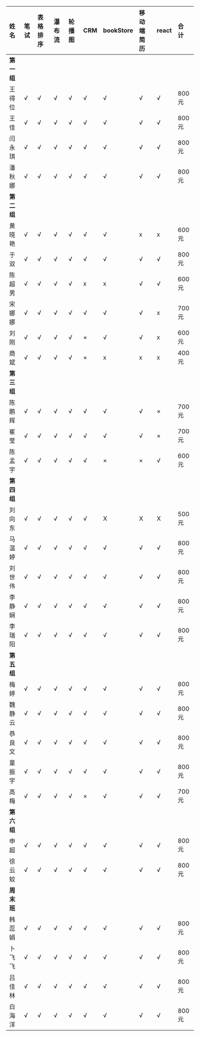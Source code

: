 |姓名|笔试|表格排序|瀑布流|轮播图|CRM|bookStore|移动端简历|react|合 计|
|:----|:----|:----|:----|:----|:----|:----|:----|:----|:-----|
|**第一组**|
|王得位| √|√ |√ |√ | √|√ |√ |√|800元 |
|王佳| √|√ |√ |√ | √|√ |√ |√|800元 |
|闫永琪| √|√ |√ |√ | √|√ |√ |√| 800元|
|潘秋娜| √|√ |√ |√ | √|√ |√  |√|800元 |
|**第二组**|
|黄晓艳| √|√ |√ |√ | √|√ |x |x|600元 |
|于双| √|√ |√ |√ | √|√ |√ |√|800元 |
|陈超男| √|√ |√ |√ |x | x|√ |√| 600元|
|宋娜娜| √|√ |√ |√ | √|√ |√  |x|700元 |
|刘刚| √|√ |√ |√ | ×|√ |√  |x|600元 |
|商斌| √|√ |√ |√ | ×|x |x |x|400元 |
|**第三组**|
陈鹏辉| √|√ |√ |√ | √|√ |√ | × |700元 |
崔莹| √|√ |√ |√ | √|√ |√ | × |700元 |
|陈孟宇| √|√ |√ |√ | √|× |× |√| 600元|
|**第四组**|
|刘向东| √|√ |√ |√ | √|X |X  |X|500元 |
|马温婷| √|√ |√ |√ | √|√ |√  |√|800元 |
|刘世伟| √|√ |√ |√ | √|√ |√  |√|800元 |
|李静娴| √|√ |√ |√ | √|√ |√  |√|800元 |
|李瑞阳| √|√ |√ |√ | √|√ |√  |√|800元 |
|**第五组**|
|梅  婷| √|√ |√ |√ | √|√ |√ |√|800元 |
|魏静云| √|√ |√ |√ | √|√ |√ |√|800元 |
|恭良文| √|√ |√ |√ | √|√ |√ |√| 800元|
|童振宇| √|√ |√ |√ | √|√ |√  |√|800元 |
|高  梅| √|√ |√ |√ | ×|√ |√  |√|700元 |
|**第六组**|
|申超 | √|√ |√ |√ | √|√ |√ |√|800元 |
|徐云蛟| √|√ |√ |√ | √|√ |√ |√|800元 |
|**周末班**|
|韩蕊娟| √|√ |√ |√ | √|√ |√  |√|800元 |
|卜飞飞| √|√ |√ |√ | √|√ |√  |√|800元 |
|吕佳林| √|√ |√ |√ | √|√ |√  |√|800元 |
|白海洋| √|√ |√ |√ | √|√ |√  |√|800元 |
